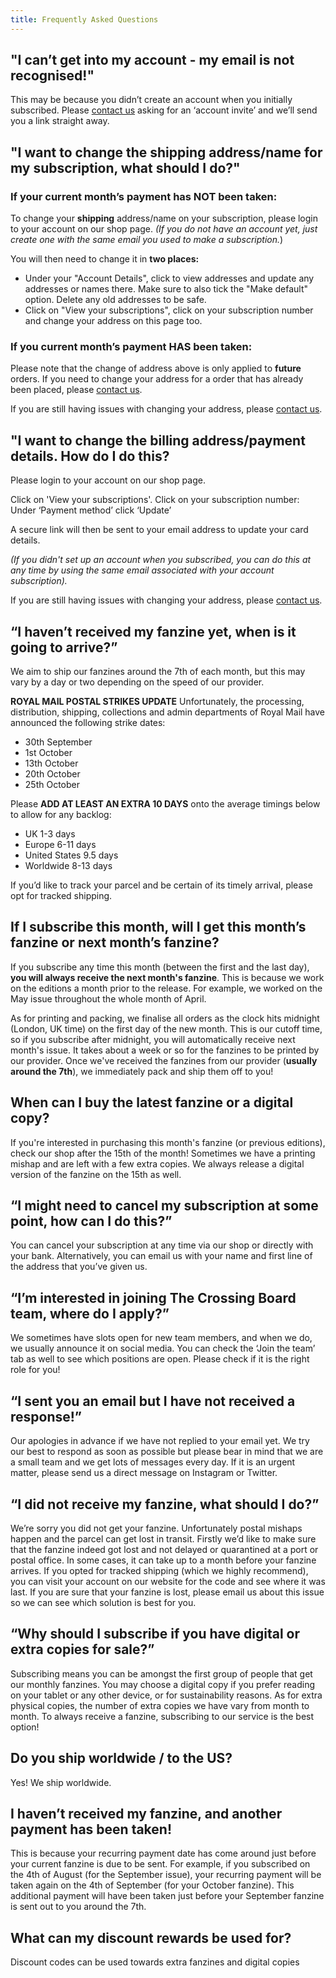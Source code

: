 ```yaml
---
title: Frequently Asked Questions
---
```


## "I can’t get into my account - my email is not recognised!"

This may be because you didn’t create an account when you initially subscribed. Please [contact us](mailto:contact@thecrossingboard.com) asking for an ‘account invite’ and we’ll send you a link straight away.

## "I want to change the **shipping** address/name for my subscription, what should I do?"

### **If your current month’s payment has NOT been taken:**

To change your **shipping** address/name on your subscription, please login to your account on our shop page. _(If you do not have an account yet, just create one with the same email you used to make a subscription._)

You will then need to change it in **two places:**

- Under your "Account Details", click to view addresses and update any addresses or names there. Make sure to also tick the "Make default" option. Delete any old addresses to be safe.
- Click on "View your subscriptions", click on your subscription number and change your address on this page too.

### **If you current month’s payment HAS been taken:**

Please note that the change of address above is only applied to **future** orders. If you need to change your address for a order that has already been placed, please [contact us](mailto:contact@thecrossingboard.com).

If you are still having issues with changing your address, please [contact us](mailto:contact@thecrossingboard.com).

## "I want to change the **billing** address/payment details. How do I do this?

Please login to your account on our shop page.

Click on 'View your subscriptions'.
Click on your subscription number:
Under ‘Payment method’ click ‘Update’

A secure link will then be sent to your email address to update your card details.

_(If you didn't set up an account when you subscribed, you can do this at any time by using the same email associated with your account subscription)._

If you are still having issues with changing your address, please [contact us](mailto:contact@thecrossingboard.com).

## “I haven’t received my fanzine yet, when is it going to arrive?”

We aim to ship our fanzines around the 7th of each month, but this may vary by a day or two depending on the speed of our provider.

**ROYAL MAIL POSTAL STRIKES UPDATE**
Unfortunately, the processing, distribution, shipping, collections and admin departments of Royal Mail have announced the following strike dates: 

- 30th September
- 1st October
- 13th October
- 20th October
- 25th October 

Please **ADD AT LEAST AN EXTRA 10 DAYS** onto the average timings below to allow for any backlog:
- UK 1-3 days
- Europe 6-11 days
- United States 9.5 days
- Worldwide 8-13 days

If you’d like to track your parcel and be certain of its timely arrival, please opt for tracked shipping.

## If I subscribe this month, will I get this month’s fanzine or next month’s fanzine?

If you subscribe any time this month (between the first and the last day), **you will always receive the next month's fanzine**. This is because we work on the editions a month prior to the release. For example, we worked on the May issue throughout the whole month of April.

As for printing and packing, we finalise all orders as the clock hits midnight (London, UK time) on the first day of the new month. This is our cutoff time, so if you subscribe after midnight, you will automatically receive next month's issue. It takes about a week or so for the fanzines to be printed by our provider. Once we've received the fanzines from our provider (**usually around the 7th**), we immediately pack and ship them off to you!

## When can I buy the latest fanzine or a digital copy?

If you're interested in purchasing this month's fanzine (or previous editions), check our shop after the 15th of the month! Sometimes we have a printing mishap and are left with a few extra copies. We always release a digital version of the fanzine on the 15th as well.

## “I might need to cancel my subscription at some point, how can I do this?”

You can cancel your subscription at any time via our shop or directly with your bank. Alternatively, you can email us with your name and first line of the address that you’ve given us.

## “I’m interested in joining The Crossing Board team, where do I apply?”

We sometimes have slots open for new team members, and when we do, we usually announce it on social media. You can check the ‘Join the team’ tab as well to see which positions are open. Please check if it is the right role for you!

## “I sent you an email but I have not received a response!”

Our apologies in advance if we have not replied to your email yet. We try our best to respond as soon as possible but please bear in mind that we are a small team and we get lots of messages every day. If it is an urgent matter, please send us a direct message on Instagram or Twitter.

## “I did not receive my fanzine, what should I do?”

We’re sorry you did not get your fanzine. Unfortunately postal mishaps happen and the parcel can get lost in transit. Firstly we’d like to make sure that the fanzine indeed got lost and not delayed or quarantined at a port or postal office. In some cases, it can take up to a month before your fanzine arrives. If you opted for tracked shipping (which we highly recommend), you can visit your account on our website for the code and see where it was last. If you are sure that your fanzine is lost, please email us about this issue so we can see which solution is best for you.

## “Why should I subscribe if you have digital or extra copies for sale?”

Subscribing means you can be amongst the first group of people that get our monthly fanzines. You may choose a digital copy if you prefer reading on your tablet or any other device, or for sustainability reasons. As for extra physical copies, the number of extra copies we have vary from month to month. To always receive a fanzine, subscribing to our service is the best option!

## Do you ship worldwide / to the US?

Yes! We ship worldwide.

## I haven’t received my fanzine, and another payment has been taken!

This is because your recurring payment date has come around just before your current fanzine is due to be sent. For example, if you subscribed on the 4th of August (for the September issue), your recurring payment will be taken again on the 4th of September (for your October fanzine). This additional payment will have been taken just before your September fanzine is sent out to you around the 7th.

## What can my discount rewards be used for?

Discount codes can be used towards extra fanzines and digital copies
